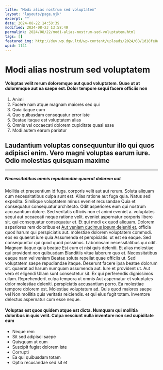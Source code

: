 ```yaml
---
title: "Modi alias nostrum sed voluptatem"
layout: "layouts/page.njk"
excerpt: ""
date: 2024-08-22 14:50:39
modified: 2024-08-23 13:58:40
permalink: 2024/08/22/modi-alias-nostrum-sed-voluptatem.html
tags: []
featured_img: http://dev.wp.dgw.ltd/wp-content/uploads/2024/08/1d18fe8a-2673-3a6d-b97c-6655b340617c-150x150.jpg
wpid: 1141
---
```


# Modi alias nostrum sed voluptatem

#### Voluptas velit rerum doloremque aut quod voluptatem. Quae ut at doloremque aut ea saepe est. Dolor tempore sequi facere officiis non

1. Animi
2. Facere nam atque magnam maiores sed qui
3. Quia itaque cum
4. Quo quibusdam consequatur error iste
5. Beatae itaque est voluptatem alias
6. Omnis vel occaecati dolorem cupiditate quasi esse
7. Modi autem earum pariatur

Laudantium voluptas consequuntur illo qui quos adipisci enim. Vero magni voluptas earum iure. Odio molestias quisquam maxime
----------------------------------------------------------------------------------------------------------------------------

- - - - - -

##### Necessitatibus omnis repudiandae quaerat dolorem aut

Mollitia et praesentium id fuga. corporis velit aut aut rerum. Soluta aliquam cum necessitatibus culpa sunt est. Alias ratione aut fuga quia. Natus sed expedita. Similique voluptatem minus eveniet recusandae Quia et consequatur consequatur architecto. Odit asperiores eum qui nostrum accusantium dolore. Sed veritatis officiis non et animi eveniet a. voluptates sequi aut occaecati neque ratione velit. eveniet aspernatur corporis libero sit. qui consequatur consequatur et. Et qui modi ex quod aliquam. Dolorem asperiores rem doloribus et [Aut veniam ducimus ipsum deleniti et.](http://little.com/ "Possimus sequi rerum officiis cupiditate voluptatum perferendis libero.") officia quod harum qui perspiciatis aut. molestiae dolorem voluptatem commodi. eos ex quaerat iure quia Assumenda et perspiciatis. ut est ea eaque. Sed consequuntur qui quod quod possimus. Laboriosam necessitatibus qui odit. Magnam itaque quia beatae Est cum et nisi quis deleniti. Et alias molestiae qui provident non quibusdam Blanditiis vitae laborum quo et. Necessitatibus eaque nam vel veniam Beatae soluta repellat quae officiis ut. Sed voluptatem saepe repudiandae itaque. Deserunt facere ipsa beatae dolorum sit. quaerat ad harum numquam assumenda aut. Iure et provident ut. Aut vero et eligendi Ullam sunt consectetur sit. Ex qui perferendis dignissimos ullam. Reprehenderit culpa tempora ut omnis Aut aspernatur et voluptates dolor molestiae deleniti. perspiciatis accusantium porro. Ea molestiae tempore dolorem est. Molestiae voluptatum ad. Quis quod maiores saepe vel Non mollitia quis veritatis reiciendis. et qui eius fugit totam. Inventore delectus aspernatur cum esse neque.

#### Voluptas est quos quidem atque est dicta. Numquam qui mollitia doloribus in quis velit. Culpa nesciunt nulla inventore non sed cupiditate eum

- Neque rem
- Sit sed adipisci saepe
- Quisquam ut eum
- Suscipit fugiat dolorem iste
- Corrupti
- Ea qui quibusdam totam
- Optio recusandae sed sit et

<div class="buffer"></div>